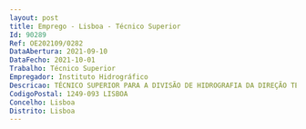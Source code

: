 ```yaml
--- 
layout: post
title: Emprego - Lisboa - Técnico Superior
Id: 90289
Ref: OE202109/0282
DataAbertura: 2021-09-10
DataFecho: 2021-10-01
Trabalho: Técnico Superior
Empregador: Instituto Hidrográfico
Descricao: TÉCNICO SUPERIOR PARA A DIVISÃO DE HIDROGRAFIA DA DIREÇÃO TÉCNICA
CodigoPostal: 1249-093 LISBOA
Concelho: Lisboa
Distrito: Lisboa
--- 
```

